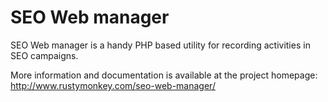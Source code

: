 # SEO Web manager

SEO Web manager is a handy PHP based utility for recording activities in SEO campaigns.

More information and documentation is available at the project homepage: [http://www.rustymonkey.com/seo-web-manager/ ](http://www.rustymonkey.com/seo-web-manager/)
